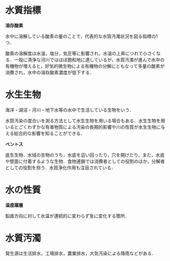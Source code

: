 # 水質指標

**溶存酸素**

水中に溶解している酸素の量のことで，代表的な水質汚濁状況を図る指標の1つ．

酸素の溶解度は水温，塩分，気圧等に影響され，水温の上昇につれて小さくなる．一般に清浄な河川ではほぼ飽和地に達しているが，水質汚濁が進んで水中の有機物が増えると，好気的微生物による有機物の分解にともなって多量の酸素が消費され，水中の溶存酸素濃度が低下する．



# 水生生物

海洋・湖沼・河川・地下水等の水中で生活している生物をいう．

水質汚染の度合いを測る方法として水生生物を用いる場合もある．水生生物を用いるとごくわずかな有害物質による汚染の長期的影響や川の性質が水生生物に与える総合的な影響を知ることができる．



**ベントス**

底生生物．水域の生物のうち，水底を這い回ったり，穴を開けたり，また，水底や壁面に付着するような生物．食物連鎖では消費者としての役割のほか，分解者としての役割を担う．水質浄化作用も注目されている．



# 水の性質

**温度躍層**

鉛直方向に対して水温が連続的に変わらず急に変化する箇所．



# 水質汚濁

発生源は生活排水，工場排水，農業排水，大気汚染による降雨などがある．